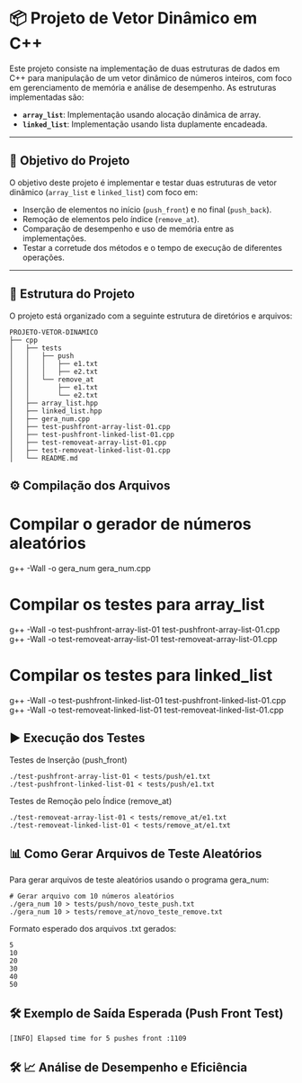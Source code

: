 # 📦 Projeto de Vetor Dinâmico em C++

Este projeto consiste na implementação de duas estruturas de dados em C++ para manipulação de um vetor dinâmico de números inteiros, com foco em gerenciamento de memória e análise de desempenho. As estruturas implementadas são:

- **`array_list`**: Implementação usando alocação dinâmica de array.
- **`linked_list`**: Implementação usando lista duplamente encadeada.

---

## 📌 Objetivo do Projeto
O objetivo deste projeto é implementar e testar duas estruturas de vetor dinâmico (`array_list` e `linked_list`) com foco em:

- Inserção de elementos no início (`push_front`) e no final (`push_back`).
- Remoção de elementos pelo índice (`remove_at`).
- Comparação de desempenho e uso de memória entre as implementações.
- Testar a corretude dos métodos e o tempo de execução de diferentes operações.

---

## 📁 Estrutura do Projeto
O projeto está organizado com a seguinte estrutura de diretórios e arquivos:

```
PROJETO-VETOR-DINAMICO
├── cpp
│   ├── tests
│   │   ├── push
│   │   │   ├── e1.txt
│   │   │   ├── e2.txt
│   │   └── remove_at
│   │       ├── e1.txt
│   │       └── e2.txt
│   ├── array_list.hpp
│   ├── linked_list.hpp
│   ├── gera_num.cpp
│   ├── test-pushfront-array-list-01.cpp
│   ├── test-pushfront-linked-list-01.cpp
│   ├── test-removeat-array-list-01.cpp
│   ├── test-removeat-linked-list-01.cpp
│   └── README.md
```

## ⚙️ Compilação dos Arquivos
# Compilar o gerador de números aleatórios
g++ -Wall -o gera_num gera_num.cpp

# Compilar os testes para array_list
g++ -Wall -o test-pushfront-array-list-01 test-pushfront-array-list-01.cpp
g++ -Wall -o test-removeat-array-list-01 test-removeat-array-list-01.cpp

# Compilar os testes para linked_list
g++ -Wall -o test-pushfront-linked-list-01 test-pushfront-linked-list-01.cpp
g++ -Wall -o test-removeat-linked-list-01 test-removeat-linked-list-01.cpp

## ▶️ Execução dos Testes
Testes de Inserção (push_front)

```
./test-pushfront-array-list-01 < tests/push/e1.txt
./test-pushfront-linked-list-01 < tests/push/e1.txt
```
Testes de Remoção pelo Índice (remove_at)
```
./test-removeat-array-list-01 < tests/remove_at/e1.txt
./test-removeat-linked-list-01 < tests/remove_at/e1.txt
```

## 📊 Como Gerar Arquivos de Teste Aleatórios
Para gerar arquivos de teste aleatórios usando o programa gera_num:
```
# Gerar arquivo com 10 números aleatórios
./gera_num 10 > tests/push/novo_teste_push.txt
./gera_num 10 > tests/remove_at/novo_teste_remove.txt
```
Formato esperado dos arquivos .txt gerados:
```
5
10
20
30
40
50
```
## 🛠️ Exemplo de Saída Esperada (Push Front Test)
```
[INFO] Elapsed time for 5 pushes front :1109
```
## 🛠️ 📈 Análise de Desempenho e Eficiência
```
```
